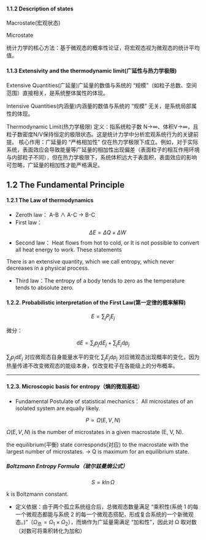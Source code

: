 

#### 1.1.2 Description of states

Macrostate(宏观状态)

Microstate

统计力学的核心方法：基于微观态的概率性论证，将宏观态视为微观态的统计平均值。

#### 1.1.3 Extensivity and the thermodynamic limit(广延性与热力学极限)

Extensive Quantities(广延量)广延量的数值与系统的 “规模”（如粒子总数、空间范围）直接相关，是系统整体属性的体现。

Intensive Quantities(内涵量)内涵量的数值与系统的 “规模” 无关，是系统局部属性的体现。

Thermodynamic Limit(热力学极限) 定义：指系统粒子数
N→∞、体积V→∞，且粒子数密度N/V保持恒定的极限状态。这是统计力学中分析宏观系统行为的关键前提。
核心作用：广延量的 “严格相加性” 仅在热力学极限下成立。例如，对于实际系统，表面效应会导致能量等广延量的相加性出现偏差（表面粒子的相互作用环境与内部粒子不同），但在热力学极限下，系统体积远大于表面积，表面效应的影响可忽略，广延量的相加性才能严格满足。

## 1.2 The Fundamental Principle

#### 1.2.1 The  Law of thermodynamics

- Zeroth law：
A-B $\land$ A-C $\rightarrow$ B-C
- First law：
$$\Delta E = \Delta Q + \Delta W$$
- Second law：
Heat flows from hot to cold, or It is not possible to convert all heat energy to work. These statements

There is an extensive quantity,
which we call entropy, which never decreases in a physical process. 

- Third law：The entropy of a body tends to zero as the temperature tends
to absolute zero.

#### 1.2.2. Probabilistic interpretation of the First Law(第一定律的概率解释)
$$ E = \sum_{j} P_{j} E_{j} $$

微分：

$$ \text{d}E = \sum_{j} p_j \text{d}E_j + \sum_{j} E_j \text{d}p_j $$

$\sum_{j} p_j \text{d}E_j$ 对应微观态自身能量水平的变化
$\sum_{j} E_j \text{d}p_j$ 对应微观态出现概率的变化，因为热量传递不改变微观态的能级本身，仅改变粒子在各能级上的分布概率。

---
#### 1.2.3. Microscopic basis for entropy（熵的微观基础）
- Fundamental Postulate of
statistical mechanics：
All microstates of an
isolated system are equally likely.

$$ P \propto \Omega(E,V,N) $$

$\Omega(E,V,N)$ is the number of microstates in a given macrostate (E, V, N). 

the equilibrium(平衡) state corresponds(对应) to the macrostate with the largest number of microstates. $\rightarrow$ Q is maximum for an equilibrium state.

##### Boltzmann Entropy Formula（玻尔兹曼熵公式）
$$ S = k \ln \Omega $$

k is Boltzmann constant.

- 定义依据：由于两个孤立系统组合后，总微观态数量满足 “乘积性(系统 1 的每一个微观态都能与系统 2 的每一个微观态搭配，形成复合系统的一个新微观态。)”（$\Omega_{\text{总}} = \Omega_1 \times \Omega_2$），而熵作为广延量需满足 “加和性”，因此对
Ω
取对数（对数可将乘积转化为加和）

